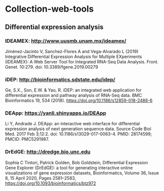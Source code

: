 # Collection-web-tools

## Differential expression analysis

### IDEAMEX: http://www.uusmb.unam.mx/ideamex/

Jiménez-Jacinto V, Sanchez-Flores A and Vega-Alvarado L (2019) Integrative Differential Expression Analysis for Multiple EXperiments (IDEAMEX): A Web Server Tool for Integrated RNA-Seq Data Analysis. Front. Genet. 10:279. doi: 10.3389/fgene.2019.00279

### iDEP: http://bioinformatics.sdstate.edu/idep/

Ge, S.X., Son, E.W. & Yao, R. iDEP: an integrated web application for differential expression and pathway analysis of RNA-Seq data. BMC Bioinformatics 19, 534 (2018). https://doi.org/10.1186/s12859-018-2486-6

### DEApp: https://yanli.shinyapps.io/DEApp

Li Y, Andrade J. DEApp: an interactive web interface for differential expression analysis of next generation sequence data. Source Code Biol Med. 2017 Feb 3;12:2. doi: 10.1186/s13029-017-0063-4. PMID: 28174599; PMCID: PMC5291987.

### DrEdGE:  http://dredge.bio.unc.edu

Sophia C Tintori, Patrick Golden, Bob Goldstein, Differential Expression Gene Explorer (DrEdGE): a tool for generating interactive online visualizations of gene expression datasets, Bioinformatics, Volume 36, Issue 8, 15 April 2020, Pages 2581–2583, https://doi.org/10.1093/bioinformatics/btz972
